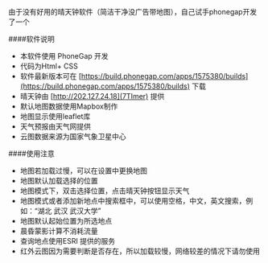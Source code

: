 由于没有好用的晴天钟软件（简洁干净没广告带地图），自己试手phonegap开发了一个

####软件说明

* 本软件使用 PhoneGap 开发
* 代码为Html+ CSS
* 软件最新版本可在 [https://build.phonegap.com/apps/1575380/builds](https://build.phonegap.com/apps/1575380/builds) 下载
* 晴天钟由 [http://202.127.24.18](7TImer) 提供
* 默认地图数据使用Mapbox制作
* 地图显示使用leaflet库
* 天气预报由天气网提供
* 云图数据来源为国家气象卫星中心

####使用注意

* 地图若加载过慢，可以在设置中更换地图
* 地图默认加载选择的位置
* 地图模式下，双击选择位置，点击晴天钟按钮显示天气
* 地图模式或者添加新地点中搜索框中，可以使用空格，中文，英文搜索，例如：“湖北 武汉 武汉大学”
* 地图默认起始位置为所选地点
* 晨昏蒙影计算不消耗流量
* 查询地点使用ESRI 提供的服务
* 红外云图因为需要判断是否存在，所以加载较慢，网络较差的情况下请勿使用
